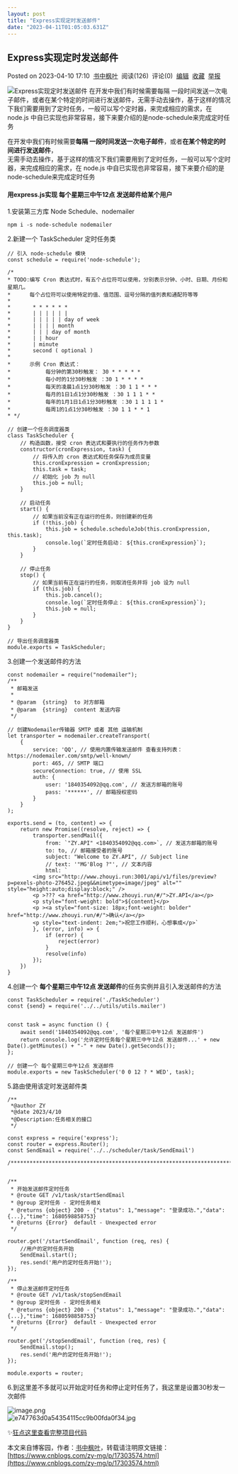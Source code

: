 ```yaml
---
layout: post
title: "Express实现定时发送邮件"
date: "2023-04-11T01:05:03.631Z"
---
```

Express实现定时发送邮件
---------------

Posted on 2023-04-10 17:10  [书中枫叶](https://www.cnblogs.com/zy-mg/)  阅读(126)  评论(0)  [编辑](https://i.cnblogs.com/EditPosts.aspx?postid=17303574)  [收藏](javascript:void(0))  [举报](javascript:void(0))

![Express实现定时发送邮件](https://img2023.cnblogs.com/blog/1924142/202304/1924142-20230410170940157-160769249.png) 在开发中我们有时候需要每隔 一段时间发送一次电子邮件，或者在某个特定的时间进行发送邮件，无需手动去操作，基于这样的情况下我们需要用到了定时任务，一般可以写个定时器，来完成相应的需求，在 node.js 中自已实现也非常容易，接下来要介绍的是node-schedule来完成定时任务

在开发中我们有时候需要**每隔 一段时间发送一次电子邮件**，或者**在某个特定的时间进行发送邮件**，  
无需手动去操作，基于这样的情况下我们需要用到了定时任务，一般可以写个定时器，来完成相应的需求，在 node.js 中自已实现也非常容易，接下来要介绍的是node-schedule来完成定时任务

#### 用express.js实现 每个星期三中午12点 发送邮件给某个用户

1.安装第三方库 Node Schedule、nodemailer

`npm i -s node-schedule nodemailer`

2.新建一个 TaskScheduler 定时任务类

    // 引入 node-schedule 模块
    const schedule = require('node-schedule');
    
    /*
    * TODO:编写 Cron 表达式时，有五个占位符可以使用，分别表示分钟、小时、日期、月份和星期几。
    *      每个占位符可以使用特定的值、值范围、逗号分隔的值列表和通配符等等
    *
    *       * * * * * *
    *       | | | | | |
    *       | | | | | day of week
    *       | | | | month
    *       | | | day of month
    *       | | hour
    *       | minute
    *       second ( optional )
    *
    *      示例 Cron 表达式：
    *           每分钟的第30秒触发： 30 * * * * *
    *           每小时的1分30秒触发 ：30 1 * * * *
    *           每天的凌晨1点1分30秒触发 ：30 1 1 * * *
    *           每月的1日1点1分30秒触发 ：30 1 1 1 * *
    *           每年的1月1日1点1分30秒触发 ：30 1 1 1 1 *
    *           每周1的1点1分30秒触发 ：30 1 1 * * 1
    * */
    
    // 创建一个任务调度器类
    class TaskScheduler {
        // 构造函数，接受 cron 表达式和要执行的任务作为参数
        constructor(cronExpression, task) {
            // 将传入的 cron 表达式和任务保存为成员变量
            this.cronExpression = cronExpression;
            this.task = task;
            // 初始化 job 为 null
            this.job = null;
        }
    
        // 启动任务
        start() {
            // 如果当前没有正在运行的任务，则创建新的任务
            if (!this.job) {
                this.job = schedule.scheduleJob(this.cronExpression, this.task);
                console.log(`定时任务启动： ${this.cronExpression}`);
            }
        }
    
        // 停止任务
        stop() {
            // 如果当前有正在运行的任务，则取消任务并将 job 设为 null
            if (this.job) {
                this.job.cancel();
                console.log(`定时任务停止： ${this.cronExpression}`);
                this.job = null;
            }
        }
    }
    
    // 导出任务调度器类
    module.exports = TaskScheduler;
    
    

3.创建一个发送邮件的方法

    const nodemailer = require("nodemailer");
    /**
     * 邮箱发送
     *
     * @param  {string}  to 对方邮箱
     * @param  {string}  content 发送内容
     */
    
    // 创建Nodemailer传输器 SMTP 或者 其他 运输机制
    let transporter = nodemailer.createTransport(
        {
            service: 'QQ', // 使用内置传输发送邮件 查看支持列表：https://nodemailer.com/smtp/well-known/
            port: 465, // SMTP 端口
            secureConnection: true, // 使用 SSL
            auth: {
                user: '1840354092@qq.com', // 发送方邮箱的账号
                pass: '******', // 邮箱授权密码
            }
        }
    );
    
    exports.send = (to, content) => {
        return new Promise((resolve, reject) => {
            transporter.sendMail({
                from: `"ZY.API" <1840354092@qq.com>`, // 发送方邮箱的账号
                to: to, // 邮箱接受者的账号
                subject: "Welcome to ZY.API", // Subject line
                // text: '"MG'Blog ?"', // 文本内容
                html: `
            <img src="http://www.zhouyi.run:3001/api/v1/files/preview?p=pexels-photo-276452.jpeg&&mimetype=image/jpeg" alt=""  style="height:auto;display:block;" />
            <p >??? <a href="http://www.zhouyi.run/#/">ZY.API</a></p>
            <p style="font-weight: bold">${content}</p>
            <p ><a style="font-size: 18px;font-weight: bolder" href="http://www.zhouyi.run/#/">确认</a></p>
            <p style="text-indent: 2em;">祝您工作顺利，心想事成</p>`
            }, (error, info) => {
                if (error) {
                    reject(error)
                }
                resolve(info)
            });
        })
    }
    
    

4.创建一个 **每个星期三中午12点 发送邮件**的任务实例并且引入发送邮件的方法

    const TaskScheduler = require('./TaskScheduler')
    const {send} = require('../../utils/utils.mailer')
    
    
    const task = async function () {
        await send('1840354092@qq.com', '每个星期三中午12点 发送邮件')
        return console.log('允许定时任务每个星期三中午12点 发送邮件...' + new Date().getMinutes() + "-" + new Date().getSeconds());
    };
    
    // 创建一个 每个星期三中午12点 发送邮件
    module.exports = new TaskScheduler('0 0 12 ? * WED', task);
    
    

5.路由使用该定时发送邮件类

    /**
     *@author ZY
     *@date 2023/4/10
     *@Description:任务相关的接口
     */
    
    const express = require('express');
    const router = express.Router();
    const SendEmail = require('../../scheduler/task/SendEmail')
    
    /****************************************************************************/
    
    
    /**
     * 开始发送邮件定时任务
     * @route GET /v1/task/startSendEmail
     * @group 定时任务 - 定时任务相关
     * @returns {object} 200 - {"status": 1,"message": "登录成功.","data": {...},"time": 1680598858753}
     * @returns {Error}  default - Unexpected error
     */
    
    router.get('/startSendEmail', function (req, res) {
        //用户的定时任务开始
        SendEmail.start();
        res.send('用户的定时任务开始!');
    });
    
    /**
     * 停止发送邮件定时任务
     * @route GET /v1/task/stopSendEmail
     * @group 定时任务 - 定时任务相关
     * @returns {object} 200 - {"status": 1,"message": "登录成功.","data": {...},"time": 1680598858753}
     * @returns {Error}  default - Unexpected error
     */
    
    router.get('/stopSendEmail', function (req, res) {
        SendEmail.stop();
        res.send('用户的定时任务开始!');
    });
    
    module.exports = router;
    
    

6.到这里差不多就可以开始定时任务和停止定时任务了，我这里是设置30秒发一次邮件

![image.png](https://img2023.cnblogs.com/blog/1924142/202304/1924142-20230410170829178-76463768.png)  
![e747763d0a54354115cc9b00fda0f34.jpg](https://img2023.cnblogs.com/blog/1924142/202304/1924142-20230410170828083-1432612727.jpg)

✨[狂点这里查看完整项目代码](https://gitee.com/Z568_568/node.mongodb/blob/master/routes/v1/task.js)

本文来自博客园，作者：[书中枫叶](https://www.cnblogs.com/zy-mg/)，转载请注明原文链接：[https://www.cnblogs.com/zy-mg/p/17303574.html](https://www.cnblogs.com/zy-mg/p/17303574.html)